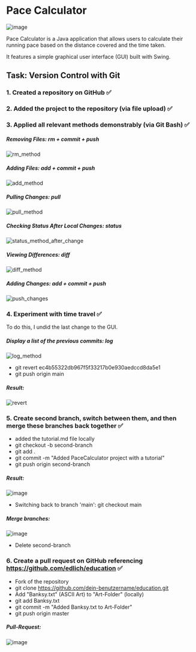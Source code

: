 # Pace Calculator

![image](https://github.com/jessica-charzynski/PaceCalculator/assets/104297335/370528ca-25f0-4f09-8bf8-3d9cc06779cf)

Pace Calculator is a Java application that allows users to calculate their running pace based on the distance covered and the time taken. 

It features a simple graphical user interface (GUI) built with Swing.

## Task: Version Control with Git

### 1. Created a repository on GitHub ✅

### 2. Added the project to the repository (via file upload) ✅

### 3. Applied all relevant methods demonstrably (via Git Bash) ✅

##### Removing Files: rm + commit + push
![rm_method](https://github.com/jessica-charzynski/PaceCalculator/assets/104297335/7a1343ce-81ef-4aa0-a9b8-e39e56c50d57)

##### Adding Files: add + commit + push
![add_method](https://github.com/jessica-charzynski/PaceCalculator/assets/104297335/4e0dc33d-e567-424a-9320-26413c55ef01)

##### Pulling Changes: pull
![pull_method](https://github.com/jessica-charzynski/PaceCalculator/assets/104297335/2c80e3d1-ae1c-4a5f-8a22-942c03407d4a)

##### Checking Status After Local Changes: status
![status_method_after_change](https://github.com/jessica-charzynski/PaceCalculator/assets/104297335/02e4738b-ed72-46e0-9ffc-799030d54ae8)

##### Viewing Differences: diff
![diff_method](https://github.com/jessica-charzynski/PaceCalculator/assets/104297335/ccc56e01-292d-4637-855c-c6b8d3dd8fa5)

##### Adding Changes: add + commit + push
![push_changes](https://github.com/jessica-charzynski/PaceCalculator/assets/104297335/8667dcd7-2828-4d85-b46e-47be5d87770d)

### 4. Experiment with time travel ✅
To do this, I undid the last change to the GUI.

##### Display a list of the previous commits: log
![log_method](https://github.com/jessica-charzynski/PaceCalculator/assets/104297335/a186c006-5d10-41ef-b390-68c427b45773)
* git revert ec4b55322db967f5f33217b0e930aedccd8da5e1
* git push origin main
##### Result:
![revert](https://github.com/jessica-charzynski/PaceCalculator/assets/104297335/0a154fae-0a1b-40f3-bf60-4972336292c4)

### 5. Create second branch, switch between them, and then merge these branches back together ✅
* added the tutorial.md file locally 
* git checkout -b second-branch
* git add .
* git commit -m "Added PaceCalculator project with a tutorial"
* git push origin second-branch
##### Result:
![image](https://github.com/jessica-charzynski/PaceCalculator/assets/104297335/2744f25a-e222-41e8-a558-506ea621bed6)
* Switching back to branch 'main': git checkout main
##### Merge branches:
![image](https://github.com/jessica-charzynski/PaceCalculator/assets/104297335/72a4c872-f91c-4403-84ee-c4820cf24bed)
* Delete second-branch

### 6. Create a pull request on GitHub referencing https://github.com/edlich/education ✅
* Fork of the repository
* git clone https://github.com/dein-benutzername/education.git
* Add "Banksy.txt" (ASCII Art) to "Art-Folder" (locally)
* git add Banksy.txt
* git commit -m "Added Banksy.txt to Art-Folder"
* git push origin master
##### Pull-Request:
![image](https://github.com/jessica-charzynski/PaceCalculator/assets/104297335/07e10b9b-a4f6-40f0-8813-ecf57883a249)





